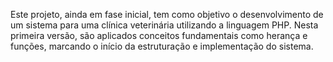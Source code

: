 Este projeto, ainda em fase inicial, tem como objetivo
o desenvolvimento de um sistema para uma clínica veterinária utilizando a linguagem PHP.
Nesta primeira versão, são aplicados conceitos fundamentais como herança e funções, 
marcando o início da estruturação e implementação do sistema.
